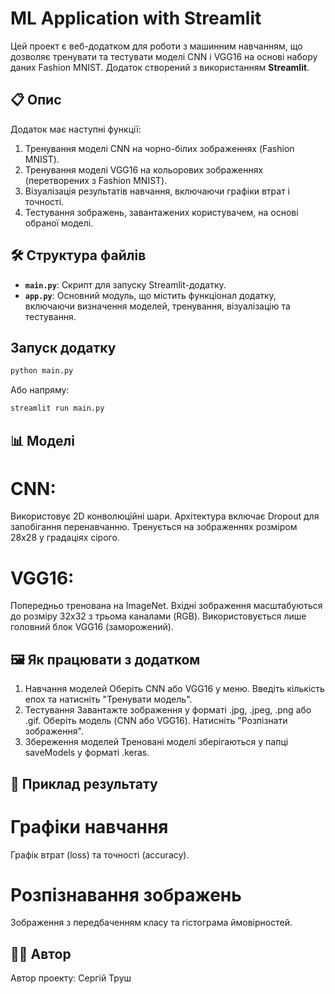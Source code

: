 # ML Application with Streamlit

Цей проект є веб-додатком для роботи з машинним навчанням, що дозволяє тренувати та тестувати моделі CNN і VGG16 на основі набору даних Fashion MNIST. Додаток створений з використанням **Streamlit**.

## 📋 Опис

Додаток має наступні функції:
1. Тренування моделі CNN на чорно-білих зображеннях (Fashion MNIST).
2. Тренування моделі VGG16 на кольорових зображеннях (перетворених з Fashion MNIST).
3. Візуалізація результатів навчання, включаючи графіки втрат і точності.
4. Тестування зображень, завантажених користувачем, на основі обраної моделі.

## 🛠️ Структура файлів

- **`main.py`**: Скрипт для запуску Streamlit-додатку.
- **`app.py`**: Основний модуль, що містить функціонал додатку, включаючи визначення моделей, тренування, візуалізацію та тестування.

## Запуск додатку

```bash
python main.py
```

Або напряму:

```bash
streamlit run main.py
```

## 📊 Моделі

# CNN:

Використовує 2D конволюційні шари.
Архітектура включає Dropout для запобігання перенавчанню.
Тренується на зображеннях розміром 28x28 у градаціях сірого.

# VGG16:

Попередньо тренована на ImageNet.
Вхідні зображення масштабуються до розміру 32x32 з трьома каналами (RGB).
Використовується лише головний блок VGG16 (заморожений).

## 🖼️ Як працювати з додатком

1. Навчання моделей
Оберіть CNN або VGG16 у меню.
Введіть кількість епох та натисніть "Тренувати модель".
2. Тестування
Завантажте зображення у форматі .jpg, .jpeg, .png або .gif.
Оберіть модель (CNN або VGG16).
Натисніть "Розпізнати зображення".
3. Збереження моделей
Треновані моделі зберігаються у папці saveModels у форматі .keras.

## 📂 Приклад результату

# Графіки навчання

Графік втрат (loss) та точності (accuracy).

# Розпізнавання зображень

Зображення з передбаченням класу та гістограма ймовірностей.

## 👨‍💻 Автор

Автор проекту: Сергій Труш